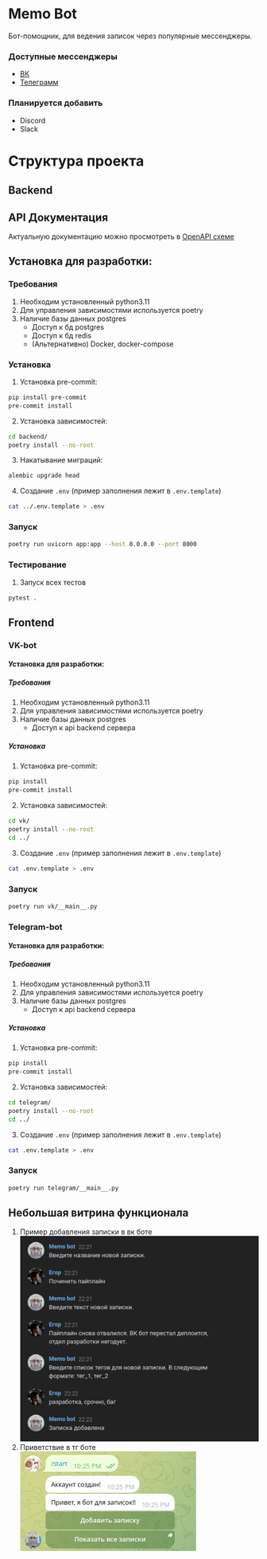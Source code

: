 # Memo Bot
Бот-помощник, для ведения записок через популярные мессенджеры.
### Доступные мессенджеры
- [ВК](https://vk.com/club224069843)
- [Телеграмм](https://t.me/huscker_memo_bot)
### Планируется добавить
- Discord
- Slack
# Структура проекта
## Backend
## API Документация
Актуальную документацию можно просмотреть в [OpenAPI схеме](https://petstore.swagger.io/?url=https://raw.githubusercontent.com/cockmasters/memo-bot/master/docs/openapi.json)
## Установка для разработки:
### Требования
1) Необходим установленный python3.11
2) Для управления зависимостями используется poetry
3) Наличие базы данных postgres
   - Доступ к бд postgres
   - Доступ к бд redis
   - (Альтернативно) Docker, docker-compose
### Установка
1) Установка pre-commit:
```bash
pip install pre-commit
pre-commit install
```
2) Установка зависимостей:
```bash
cd backend/
poetry install --no-root
```
3) Накатывание миграций:
```bash
alembic upgrade head
```
4) Создание `.env` (пример заполнения лежит в `.env.template`)
```bash
cat ../.env.template > .env
```
### Запуск
```bash
poetry run uvicorn app:app --host 0.0.0.0 --port 8000
```
### Тестирование
1) Запуск всех тестов
```bash
pytest .
```
## Frontend
### VK-bot
#### Установка для разработки:
##### Требования
1) Необходим установленный python3.11
2) Для управления зависимостями используется poetry
3) Наличие базы данных postgres
   - Доступ к api backend сервера
##### Установка
1) Установка pre-commit:
```bash
pip install
pre-commit install
```
2) Установка зависимостей:
```bash
cd vk/
poetry install --no-root
cd ../
```
3) Создание `.env` (пример заполнения лежит в `.env.template`)
```bash
cat .env.template > .env
```
### Запуск
```bash
poetry run vk/__main__.py
```
### Telegram-bot
#### Установка для разработки:
##### Требования
1) Необходим установленный python3.11
2) Для управления зависимостями используется poetry
3) Наличие базы данных postgres
   - Доступ к api backend сервера
##### Установка
1) Установка pre-commit:
```bash
pip install
pre-commit install
```
2) Установка зависимостей:
```bash
cd telegram/
poetry install --no-root
cd ../
```
3) Создание `.env` (пример заполнения лежит в `.env.template`)
```bash
cat .env.template > .env
```
### Запуск
```bash
poetry run telegram/__main__.py
```
## Небольшая витрина функционала
1) Пример добавления записки в вк боте \
![vk_showcase.png](docs%2Fstatic%2Fvk_showcase.png)
2) Приветствие в тг боте \
![tg_showcase.png](docs%2Fstatic%2Ftg_showcase.png)
